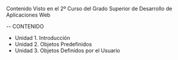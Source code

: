 Contenido Visto en el 2º Curso del Grado Superior de Desarrollo de Aplicaciones Web

-- CONTENIDO
  - Unidad 1. Introducción
  - Unidad 2. Objetos Predefinidos
  - Unidad 3. Objetos Definidos por el Usuario
